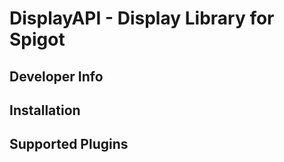 # DisplayAPI - Display Library for Spigot

## Developer Info

## Installation

## Supported Plugins
